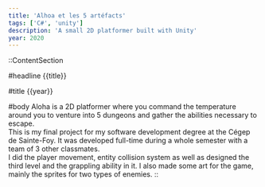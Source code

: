 ```yaml
---
title: 'Alhoa et les 5 artéfacts'
tags: ['C#', 'unity']
description: 'A small 2D platformer built with Unity'
year: 2020
---
```


::ContentSection

#headline
{{title}}

#title
{{year}}

#body
Aloha is a 2D platformer where you command the temperature around you to venture into 5 dungeons and gather the abilities necessary to escape.  
This is my final project for my software development degree at the Cégep de Sainte-Foy. It was developed full-time during a whole semester with a team of 3 other classmates.  
I did the player movement, entity collision system as well as designed the third level and the grappling ability in it. I also made some art for the game, mainly the sprites for two types of enemies.
::
